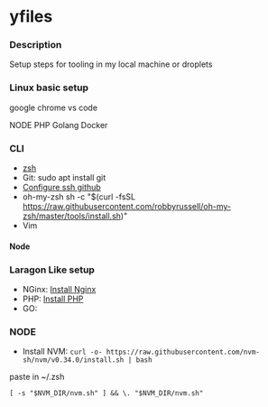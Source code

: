 # yfiles

### Description
Setup steps for tooling in my local machine or droplets

### Linux basic setup

google chrome
vs code

NODE
PHP
Golang
Docker

### CLI
- [zsh](https://github.com/robbyrussell/oh-my-zsh/wiki/Installing-ZSH)
- Git: sudo apt install git
- [Configure ssh github]()
- oh-my-zsh sh -c "$(curl -fsSL https://raw.githubusercontent.com/robbyrussell/oh-my-zsh/master/tools/install.sh)"
- Vim
#### Node


### Laragon Like setup
- NGinx: [Install Nginx](https://www.digitalocean.com/community/tutorials/como-instalar-nginx-en-ubuntu-16-04-es)
- PHP: [Install PHP](https://thishosting.rocks/install-php-on-ubuntu/)
- GO:
### NODE
- Install NVM:
`curl -o- https://raw.githubusercontent.com/nvm-sh/nvm/v0.34.0/install.sh | bash`

paste in ~/.zsh 
```export NVM_DIR="$([ -z "${XDG_CONFIG_HOME-}" ] && printf %s "${HOME}/.nvm" || printf %s "${XDG_CONFIG_HOME}/nvm")" 
[ -s "$NVM_DIR/nvm.sh" ] && \. "$NVM_DIR/nvm.sh"
```
